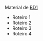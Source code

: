 Material de [BD1](https://sites.google.com/a/computacao.ufcg.edu.br/bd1/plano-de-aulas)
 - Roteiro 1
 - Roteiro 2
 - Roteiro 3
 - Roteiro 4

